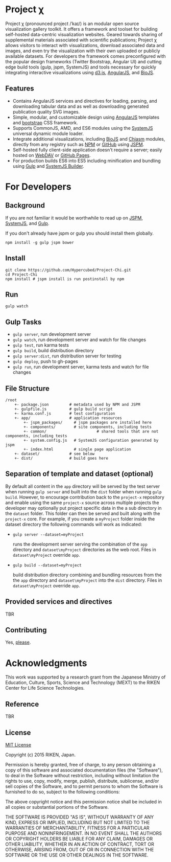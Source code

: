 # Project χ

Project χ (pronounced project /ˈ</span><span title="'k' in 'kind'">k</span><span title="/aɪ/ long 'i' in 'tide'">aɪ</span></span>/) is an modular open source visualization gallery toolkit.  It offers a framework and toolset for building self-hosted data-centric visualization websites. Geared towards sharing of supplemental materials associated with scientific publications; Project χ allows visitors to interact with visualizations, download associated data and images, and even try the visualization with their own uploaded or publicly available datasets.  For developers the framework comes preconfigured with the popular design frameworks (Twitter Bootstrap, Angular UI) and cutting edge build tools (gulp, jspm, SystemJS) and tools necessary for quickly integrating interactive visualizations using [d3.js](http://d3js.org/), [AngularJS](https://angularjs.org/), and [BioJS](http://biojs.io/).

## Features

* Contains AngularJS services and directives for loading, parsing, and downloading tabular data and as well as downloading generated publication quality SVG images.
* Simple,  modular, and customizable design using [AngularJS](https://angularjs.org/) templates and [bootstrap](http://getbootstrap.com/) CSS framework.
* Supports CommonJS, AMD, and ES6 modules using the [SystemJS](https://github.com/systemjs/systemjs) universal dynamic module loader.
* Integrate additional visualizations, including [BioJS](http://biojs.io/) and [Chiasm](https://github.com/curran/chiasm) modules, directly from any registry such as [NPM](https://www.npmjs.com) or [GitHub](https://github.com/) using [JSPM](http://jspm.io/).
* Self-hosted fully client-side application doesn't require a server; easily hosted on [WebDAV](https://en.wikipedia.org/wiki/WebDAV) or [GitHub Pages](https://pages.github.com/).
* For production builds ES6 into ES5 including minification and bundling using [Gulp](http://gulpjs.com/) and [SystemJS Builder](https://github.com/systemjs/builder).

# For Developers

## Background

If you are not familiar it would be worthwhile to read up on [JSPM](http://jspm.io/), [SystemJS](https://github.com/systemjs/systemjs), and [Gulp](http://gulpjs.com/).

If you don't already have jspm or gulp you should install them globally.

```
npm install -g gulp jspm bower
```

## Install

```
git clone https://github.com/Hypercubed/Project-Chi.git
cd Project-Chi
npm install # jspm install is run postinstall by npm
```

## Run

```
gulp watch
```

## Gulp Tasks

* `gulp server`, run development server
* `gulp watch`, run development server and watch for file changes
* `gulp test`, run karma tests
* `gulp build`, build distribution directory
* `gulp server:dist`, run distribution server for testing
* `gulp deploy`, push to gh-pages
* `gulp run`, run development server, karma tests and watch for file changes

## File Structure

```
/root
	+- package.json         # metadata used by NPM and JSPM
	+- gulpfile.js          # gulp build script
	+- karma.conf.js        # test configuration
	+- app/                 # application resources
		+- jspm_packages/     # jspm packages are installed here
		+- components/        # site components, including tests
		+- common/						# shared tools that are not components, including tests
		+- system.config.js   # SystemJS configuration generated by jspm
		+- index.html         # single page application
	+- dataset/             # see below
	+- dist/                # build goes here
```

## Separation of template and dataset (optional)

By default all content in the `app` directory will be served by the test server when running `gulp server` and built into the `dist` folder when running `gulp build`.  However, to encourage contribution back to the `project-x` repository and enable using the same `project-x` source across multiple projects the developer may optionally put project specific data in the a sub directory in the `dataset` folder.  This folder can then be served and built along with the `project-x` core.  For example, if you create a `myProject` folder inside the dataset directory the following commands will work as indicated:

* `gulp server --dataset=myProject`

	runs the development server serving the combination of the `app` directory and `dataset\myProject` directories as the web root.  Files in `dataset\myProject` override `app`.

* `gulp build --dataset=myProject`

  build distribution directory combining and bundling resources from the the `app` directory and `dataset\myProject` into the `dist` directory.  Files in `dataset\myProject` override `app`.

## Provided services and directives

TBR

## Contributing

Yes, [please](https://github.com/Hypercubed/Project-chi/issues).

# Acknowledgments

This work was supported by a research grant from the Japanese Ministry of Education, Culture, Sports, Science and Technology (MEXT) to the RIKEN Center for Life Science Technologies.

## Reference

TBR

## License

[MIT License](http://en.wikipedia.org/wiki/MIT_License)

Copyright (c) 2015 RIKEN, Japan.

Permission is hereby granted, free of charge, to any person obtaining a copy of this software and associated documentation files (the "Software"), to deal in the Software without restriction, including without limitation the rights to use, copy, modify, merge, publish, distribute, sublicense, and/or sell copies of the Software, and to permit persons to whom the Software is furnished to do so, subject to the following conditions:

The above copyright notice and this permission notice shall be included in all copies or substantial portions of the Software.

THE SOFTWARE IS PROVIDED "AS IS", WITHOUT WARRANTY OF ANY KIND, EXPRESS OR IMPLIED, INCLUDING BUT NOT LIMITED TO THE WARRANTIES OF MERCHANTABILITY, FITNESS FOR A PARTICULAR PURPOSE AND NONINFRINGEMENT. IN NO EVENT SHALL THE AUTHORS OR COPYRIGHT HOLDERS BE LIABLE FOR ANY CLAIM, DAMAGES OR OTHER LIABILITY, WHETHER IN AN ACTION OF CONTRACT, TORT OR OTHERWISE, ARISING FROM, OUT OF OR IN CONNECTION WITH THE SOFTWARE OR THE USE OR OTHER DEALINGS IN THE SOFTWARE.
